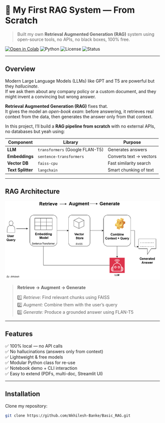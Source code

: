 # 🧠 My First RAG System — From Scratch
> Built my own **Retrieval Augmented Generation (RAG)** system using open-source tools, no APIs, no black boxes, 100% free.

[![Open in Colab](https://colab.research.google.com/assets/colab-badge.svg)](https://colab.research.google.com/github/<Akhilesh-Banke>/Basic_rag/blob/main/First_RAG.ipynb)
![Python](https://img.shields.io/badge/python-3.9+-blue.svg)
![License](https://img.shields.io/badge/license-MIT-green.svg)
![Status](https://img.shields.io/badge/status-active-success.svg)

---

##  Overview

Modern Large Language Models (LLMs) like GPT and T5 are powerful  but they *hallucinate*.  
If we ask them about any company policy or a custom document, and they might invent a convincing but wrong answer.

**Retrieval Augmented Generation (RAG)** fixes that.  
It gives the model an *open-book exam*: before answering, it retrieves real context from the data, then generates the answer only from that context.

In this project, I’ll build a **RAG pipeline from scratch** with no external APIs, no databases but yeah using:

| Component | Library | Purpose |
|------------|----------|----------|
| **LLM** | `transformers` (Google FLAN-T5) | Generates answers |
| **Embeddings** | `sentence-transformers` | Converts text → vectors |
| **Vector DB** | `faiss-cpu` | Fast similarity search |
| **Text Splitter** | `langchain` | Smart chunking of text |

---

##  RAG Architecture

<p align="center">
  <img src="RAG.drawio.png" alt="RAG Pipeline" width="700"/>
</p>

> **Retrieve → Augment → Generate**
>
> 1️⃣ *Retrieve:* Find relevant chunks using FAISS  
> 2️⃣ *Augment:* Combine them with the user’s query  
> 3️⃣ *Generate:* Produce a grounded answer using FLAN-T5  

---

##  Features

✅ 100% local — no API calls  
✅ No hallucinations (answers only from context)  
✅ Lightweight & free models  
✅ Modular Python class for re-use  
✅ Notebook demo + CLI interaction  
✅ Easy to extend (PDFs, multi-doc, Streamlit UI)

---

##  Installation

Clone my repository:

```bash
git clone https://github.com/Akhilesh-Banke/Basic_RAG.git


